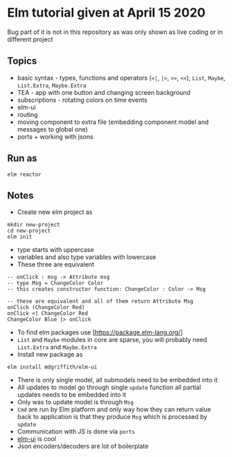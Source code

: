# Elm tutorial given at April 15 2020

Bug part of it is not in this repository as was only shown as live coding or in different project 

## Topics
* basic syntax - types, functions and operators (`<|`, `|>`, `>>`, `<<`), `List`, `Maybe`, `List.Extra`, `Maybe.Extra`
* TEA - app with one button and changing screen background
* subscriptions - rotating colors on time events
* elm-ui
* routing
* moving component to extra file (embedding component model and messages to global one)
* ports + working with jsons

## Run as
```
elm reactor
```

## Notes
* Create new elm project as
```
mkdir new-project
cd new-project
elm init
```
* type starts with uppercase
* variables and also type variables with lowercase
* These three are equivalent
```
-- onClick : msg -> Attribute msg
-- type Msg = ChangeColor Color
-- this creates constructor function: ChangeColor : Color -> Msg

-- these are equivalent and all of them return Attribute Msg
onClick (ChangeColor Red)
onClick <| ChangeColor Red
ChangeColor Blue |> onClick
```
* To find elm packages use [https://package.elm-lang.org/]
* `List` and `Maybe` modules in core are sparse, you will probably need `List.Extra` and `Maybe.Extra`
* Install new package as
```
elm install mdgriffith/elm-ui
```
* There is only single model, all submodels need to be embedded into it
* All updates to model go through single `update` function all partial updates needs to be embedded into it
* Only was to update model is through `Msg`
* `Cmd` are run by Elm platform and only way how they can return value back to application is that they produce `Msg` which is processed by `update`
* Communication with JS is done via `ports`
* [elm-ui](https://package.elm-lang.org/packages/mdgriffith/elm-ui/latest) is cool
* Json encoders/decoders are lot of boilerplate
